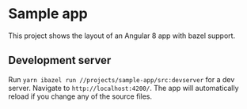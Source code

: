 # Sample app

This project shows the layout of an Angular 8 app with bazel support.

## Development server

Run `yarn ibazel run //projects/sample-app/src:devserver` for a dev server. Navigate to `http://localhost:4200/`. The app will automatically reload if you change any of the source files.
